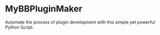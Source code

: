 # MyBBPluginMaker
Automate the process of plugin development with this simple yet powerful Python Script.
